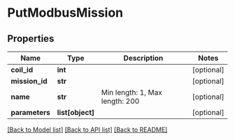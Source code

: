 # PutModbusMission

## Properties
Name | Type | Description | Notes
------------ | ------------- | ------------- | -------------
**coil_id** | **int** |  | [optional] 
**mission_id** | **str** |  | [optional] 
**name** | **str** | Min length: 1, Max length: 200 | [optional] 
**parameters** | **list[object]** |  | [optional] 

[[Back to Model list]](../README.md#documentation-for-models) [[Back to API list]](../README.md#documentation-for-api-endpoints) [[Back to README]](../README.md)

